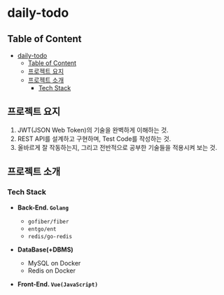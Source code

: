 # daily-todo

## Table of Content
- [daily-todo](#daily-todo)
  - [Table of Content](#table-of-content)
  - [프로젝트 요지](#프로젝트-요지)
  - [프로젝트 소개](#프로젝트-소개)
    - [Tech Stack](#tech-stack)


## 프로젝트 요지
1. JWT(JSON Web Token)의 기술을 완벽하게 이해하는 것.
2. REST API를 설계하고 구현하며, Test Code를 작성하는 것.
3. 올바르게 잘 작동하는지, 그리고 전반적으로 공부한 기술들을 적용시켜 보는 것.

## 프로젝트 소개

### Tech Stack
- **Back-End. `Golang`**
  - `gofiber/fiber`
  - `entgo/ent`
  - `redis/go-redis`
- **DataBase(+DBMS)**
  - MySQL on Docker
  - Redis on Docker

- **Front-End. `Vue(JavaScript)`**